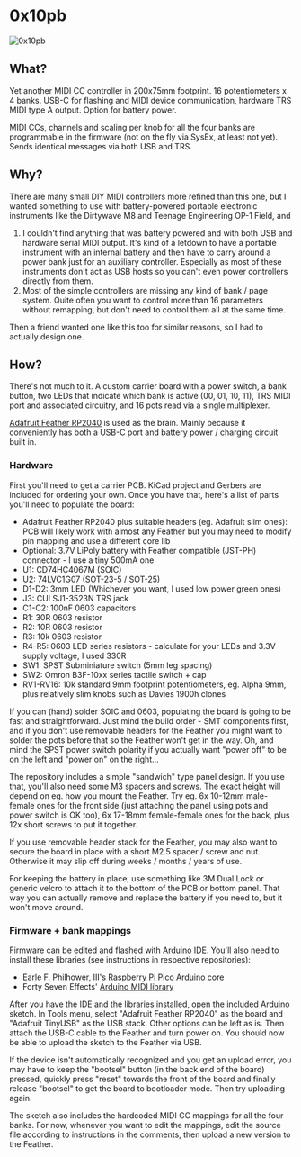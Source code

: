 # 0x10pb

![0x10pb](https://github.com/vaeinoe/0x10pb/assets/3530964/44cfffd2-58b8-4ef4-a45c-6604f5d691c7)

## What?

Yet another MIDI CC controller in 200x75mm footprint. 16 potentiometers x 4 banks. USB-C for flashing and MIDI device communication, hardware TRS MIDI type A output. Option for battery power.

MIDI CCs, channels and scaling per knob for all the four banks are programmable in the firmware (not on the fly via SysEx, at least not yet). Sends identical messages via both USB and TRS.

## Why?

There are many small DIY MIDI controllers more refined than this one, but I wanted something to use with battery-powered portable electronic instruments like the Dirtywave M8 and Teenage Engineering OP-1 Field, and

 1. I couldn't find anything that was battery powered and with both USB and hardware serial MIDI output. It's kind of a letdown to have a portable instrument with an internal battery and then have to carry around a power bank just for an auxiliary controller. Especially as most of these instruments don't act as USB hosts so you can't even power controllers directly from them.
 2. Most of the simple controllers are missing any kind of bank / page system. Quite often you want to control more than 16 parameters without remapping, but don't need to control them all at the same time.

Then a friend wanted one like this too for similar reasons, so I had to actually design one.

## How?

There's not much to it. A custom carrier board with a power switch, a bank button, two LEDs that indicate which bank is active (00, 01, 10, 11), TRS MIDI port and associated circuitry, and 16 pots read via a single multiplexer.

[Adafruit Feather RP2040](https://learn.adafruit.com/adafruit-feather-rp2040-pico) is used as the brain. Mainly because it conveniently has both a USB-C port and battery power / charging circuit built in.

### Hardware

First you'll need to get a carrier PCB. KiCad project and Gerbers are included for ordering your own. Once you have that, here's a list of parts you'll need to populate the board:

 - Adafruit Feather RP2040 plus suitable headers (eg. Adafruit slim ones): PCB will likely work with almost any Feather but you may need to modify pin mapping and use a different core lib
 - Optional: 3.7V LiPoly battery with Feather compatible (JST-PH) connector - I use a tiny 500mA one
 - U1: CD74HC4067M (SOIC)
 - U2: 74LVC1G07 (SOT-23-5 / SOT-25)
 - D1-D2: 3mm LED (Whichever you want, I used low power green ones)
 - J3: CUI SJ1-3523N TRS jack
 - C1-C2: 100nF 0603 capacitors
 - R1: 30R 0603 resistor
 - R2: 10R 0603 resistor
 - R3: 10k 0603 resistor
 - R4-R5: 0603 LED series resistors - calculate for your LEDs and 3.3V supply voltage, I used 330R
 - SW1: SPST Subminiature switch (5mm leg spacing)
 - SW2: Omron B3F-10xx series tactile switch + cap
 - RV1-RV16: 10k standard 9mm footprint potentiometers, eg. Alpha 9mm, plus relatively slim knobs such as Davies 1900h clones

If you can (hand) solder SOIC and 0603, populating the board is going to be fast and straightforward. Just mind the build order - SMT components first, and if you don't use removable headers for the Feather you might want to solder the pots before that so the Feather won't get in the way. Oh, and mind the SPST power switch polarity if you actually want "power off" to be on the left and "power on" on the right...

The repository includes a simple "sandwich" type panel design. If you use that, you'll also need some M3 spacers and screws. The exact height will depend on eg. how you mount the Feather. Try eg. 6x 10-12mm male-female ones for the front side (just attaching the panel using pots and power switch is OK too), 6x 17-18mm female-female ones for the back, plus 12x short screws to put it together. 

If you use removable header stack for the Feather, you may also want to secure the board in place with a short M2.5 spacer / screw and nut. Otherwise it may slip off during weeks / months / years of use.

For keeping the battery in place, use something like 3M Dual Lock or generic velcro to attach it to the bottom of the PCB or bottom panel. That way you can actually remove and replace the battery if you need to, but it won't move around.

### Firmware + bank mappings

Firmware can be edited and flashed with [Arduino IDE](https://www.arduino.cc/en/software). You'll also need to install these libraries (see instructions in respective repositories):

 - Earle F. Philhower, III's [Raspberry Pi Pico Arduino core](https://github.com/earlephilhower/arduino-pico)
 - Forty Seven Effects' [Arduino MIDI library](https://github.com/FortySevenEffects/arduino_midi_library)

After you have the IDE and the libraries installed, open the included Arduino sketch. In Tools menu, select "Adafruit Feather RP2040" as the board and "Adafruit TinyUSB" as the USB stack. Other options can be left as is. Then attach the USB-C cable to the Feather and turn power on. You should now be able to upload the sketch to the Feather via USB.

If the device isn't automatically recognized and you get an upload error, you may have to keep the "bootsel" button (in the back end of the board) pressed, quickly press "reset" towards the front of the board and finally release "bootsel" to get the board to bootloader mode. Then try uploading again.

The sketch also includes the hardcoded MIDI CC mappings for all the four banks. For now, whenever you want to edit the mappings, edit the source file according to instructions in the comments, then upload a new version to the Feather.
